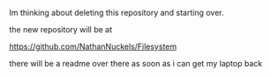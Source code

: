 Im thinking about deleting this repository and starting over.

the new repository will be at

https://github.com/NathanNuckels/Filesystem

there will be a readme over there as soon as i can get my laptop back
